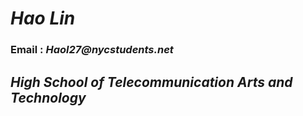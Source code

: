 # *Hao Lin*
### Email : _Haol27@nycstudents.net_


## _High School of Telecommunication Arts and Technology_


